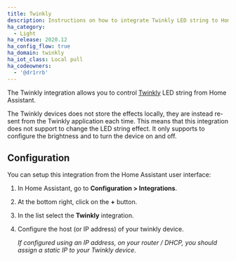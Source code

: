 ```yaml
---
title: Twinkly
description: Instructions on how to integrate Twinkly LED string to Home Assistant.
ha_category:
  - Light
ha_release: 2020.12
ha_config_flow: true
ha_domain: twinkly
ha_iot_class: Local pull
ha_codeowners:
  - '@dr1rrb'
---
```


The Twinkly integration allows you to control [Twinkly](https://twinkly.com/) LED string from Home Assistant.

The Twinkly devices does not store the effects locally, they are instead re-sent from the Twinkly application each time.
This means that this integration does not support to change the LED string effect.
It only supports to configure the brightness and to turn the device on and off.

## Configuration

You can setup this integration from the Home Assistant user interface:

1. In Home Assistant, go to **Configuration > Integrations**.
1. At the bottom right, click on the **+** button.
1. In the list select the **Twinkly** integration.
1. Configure the host (or IP address) of your twinkly device.

   _If configured using an IP address, on your router / DHCP, you should assign a static IP to your Twinkly device._
